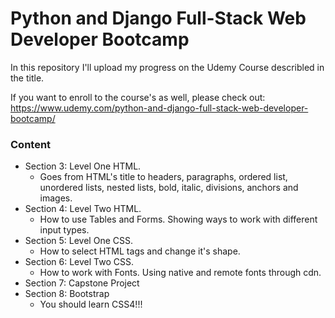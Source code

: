 # Python and Django Full-Stack Web Developer Bootcamp

In this repository I'll upload my progress on the Udemy Course describled in the title.

If you want to enroll to the course's as well, please check out:
https://www.udemy.com/python-and-django-full-stack-web-developer-bootcamp/

### Content

-   Section 3: Level One HTML.
    -   Goes from HTML's title to headers, paragraphs, ordered list, unordered lists, nested lists, bold, italic, divisions, anchors and images.
-   Section 4: Level Two HTML.
    -   How to use Tables and Forms. Showing ways to work with different input types.
-   Section 5: Level One CSS.
    -   How to select HTML tags and change it's shape.
-   Section 6: Level Two CSS.
    -   How to work with Fonts. Using native and remote fonts through cdn. 
-   Section 7: Capstone Project
-   Section 8: Bootstrap
    -   You should learn CSS4!!!
